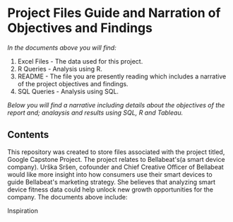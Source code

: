# Project Files Guide and Narration of Objectives and Findings
*In the documents above you will find:*
1. Excel Files - The data used for this project. 
2. R Queries - Analysis using R.
3. README - The file you are presently reading which includes a narrative of the project objectives and findings.
4. SQL Queries - Analysis using SQL. 

*Below you will find a narrative including details about the objectives of the report and; analaysis and results using SQL, R and Tableau.*

## Contents


This repository was created to store files associated with the project titled, Google Capstone Project. 
The project relates to Bellabeat's(a smart device company). Urška Sršen, cofounder and Chief Creative Officer of Bellabeat would like more insight into how consumers use their smart devices to guide Bellabeat's marketing strategy. She believes that analyzing smart device fitness data could help unlock new growth opportunities for the company. 
The documents above include:

Inspiration



